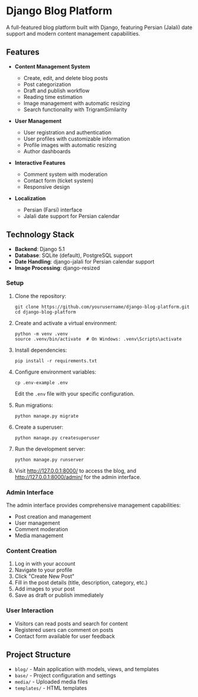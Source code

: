 # Django Blog Platform

A full-featured blog platform built with Django, featuring Persian (Jalali) date support and modern content management capabilities.

## Features

- **Content Management System**
  - Create, edit, and delete blog posts
  - Post categorization
  - Draft and publish workflow
  - Reading time estimation
  - Image management with automatic resizing
  - Search functionality with TrigramSimilarity

- **User Management**
  - User registration and authentication
  - User profiles with customizable information
  - Profile images with automatic resizing
  - Author dashboards

- **Interactive Features**
  - Comment system with moderation
  - Contact form (ticket system)
  - Responsive design

- **Localization**
  - Persian (Farsi) interface
  - Jalali date support for Persian calendar

## Technology Stack

- **Backend**: Django 5.1
- **Database**: SQLite (default), PostgreSQL support
- **Date Handling**: django-jalali for Persian calendar support
- **Image Processing**: django-resized

### Setup

1. Clone the repository:
   ```
   git clone https://github.com/yourusername/django-blog-platform.git
   cd django-blog-platform
   ```

2. Create and activate a virtual environment:
   ```
   python -m venv .venv
   source .venv/bin/activate  # On Windows: .venv\Scripts\activate
   ```

3. Install dependencies:
   ```
   pip install -r requirements.txt
   ```

4. Configure environment variables:
   ```
   cp .env-example .env
   ```
   Edit the `.env` file with your specific configuration.

5. Run migrations:
   ```
   python manage.py migrate
   ```

6. Create a superuser:
   ```
   python manage.py createsuperuser
   ```

7. Run the development server:
   ```
   python manage.py runserver
   ```

8. Visit http://127.0.0.1:8000/ to access the blog, and http://127.0.0.1:8000/admin/ for the admin interface.

### Admin Interface

The admin interface provides comprehensive management capabilities:
- Post creation and management
- User management
- Comment moderation
- Media management

### Content Creation

1. Log in with your account
2. Navigate to your profile
3. Click "Create New Post"
4. Fill in the post details (title, description, category, etc.)
5. Add images to your post
6. Save as draft or publish immediately

### User Interaction

- Visitors can read posts and search for content
- Registered users can comment on posts
- Contact form available for user feedback

## Project Structure

- `blog/` - Main application with models, views, and templates
- `base/` - Project configuration and settings
- `media/` - Uploaded media files
- `templates/` - HTML templates

